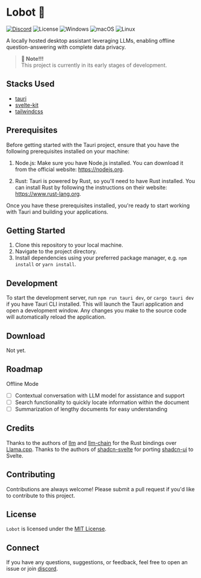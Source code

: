 # Lobot 🤖

[![Discord](https://img.shields.io/badge/Discord-%235865F2.svg?style=for-the-badge&logo=discord&logoColor=white)](https://discord.gg/Ryc9Cbws)
![License](https://img.shields.io/github/license/sobelio/llm-chain?style=for-the-badge)
![Windows](https://img.shields.io/badge/Windows-0078D6?style=for-the-badge&logo=windows&logoColor=white)
![macOS](https://img.shields.io/badge/mac%20os-000000?style=for-the-badge&logo=macos&logoColor=F0F0F0)
![Linux](https://img.shields.io/badge/Linux-FCC624?style=for-the-badge&logo=linux&logoColor=black)

A locally hosted desktop assistant leveraging LLMs, enabling offline question-answering with complete data privacy.

> **🔔 Note!!!**  
> This project is currently in its early stages of development.

## Stacks Used

- [tauri](https://github.com/tauri-apps/tauri)
- [svelte-kit](https://github.com/sveltejs/kit)
- [tailwindcss](https://github.com/tailwindlabs/tailwindcss)

## Prerequisites

Before getting started with the Tauri project, ensure that you have the following prerequisites installed on your machine:

1. Node.js: Make sure you have Node.js installed. You can download it from the official website: https://nodejs.org.

2. Rust: Tauri is powered by Rust, so you'll need to have Rust installed. You can install Rust by following the instructions on their website: https://www.rust-lang.org.

<!-- 3. LLM: Place a GGML-targeting `.bin` LLM model (currently only tested with Llama model) in the `llm` folder. -->

Once you have these prerequisites installed, you're ready to start working with Tauri and building your applications.

## Getting Started

1. Clone this repository to your local machine.
2. Navigate to the project directory.
3. Install dependencies using your preferred package manager, e.g. `npm install` or `yarn install`.

## Development

To start the development server, run `npm run tauri dev`, or `cargo tauri dev` if you have Tauri CLI installed. This will launch the Tauri application and open a development window. Any changes you make to the source code will automatically reload the application.

## Download

Not yet.

## Roadmap

Offline Mode

<!-- - [x] Uncontextual conversation with LLM model -->

- [ ] Contextual conversation with LLM model for assistance and support
- [ ] Search functionality to quickly locate information within the document
- [ ] Summarization of lengthy documents for easy understanding

<!-- Online Mode (Not sure if this is needed)

- [ ] Interaction with ChatGPT or other models using your own key -->

## Credits

Thanks to the authors of [llm](https://github.com/rustformers/llm) and [llm-chain](https://github.com/sobelio/llm-chain) for the Rust bindings over [Llama.cpp](https://github.com/ggerganov/llama.cpp).
Thanks to the authors of [shadcn-svelte](https://github.com/huntabyte/shadcn-svelte) for porting [shadcn-ui](https://github.com/shadcn/ui) to Svelte.

## Contributing

Contributions are always welcome! Please submit a pull request if you'd like to contribute to this project.

## License

`Lobot` is licensed under the [MIT License](LICENSE.md).

## Connect

If you have any questions, suggestions, or feedback, feel free to open an issue or join [discord](https://discord.gg/Ryc9Cbws).
